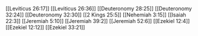 [[Leviticus 26:17]]
[[Leviticus 26:36]]
[[Deuteronomy 28:25]]
[[Deuteronomy 32:24]]
[[Deuteronomy 32:30]]
[[2 Kings 25:5]]
[[Nehemiah 3:15]]
[[Isaiah 22:3]]
[[Jeremiah 5:10]]
[[Jeremiah 39:2]]
[[Jeremiah 52:6]]
[[Ezekiel 12:4]]
[[Ezekiel 12:12]]
[[Ezekiel 33:21]]
